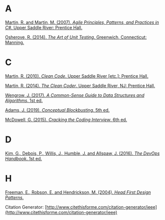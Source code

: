 
# A

[Martin, R. and Martin, M. (2007). *Agile Principles, Patterns, and Practices in C#*. Upper Saddle River: Prentice Hall.](https://www.amazon.com/Agile-Principles-Patterns-Practices-C/dp/0131857258)
 
[Osherove, R. (2014). *The Art of Unit Testing*. Greenwich, Connecticut: Manning.](https://www.amazon.com/Art-Unit-Testing-examples/dp/1617290890/)

# C

[Martin, R. (2010). *Clean Code*. Upper Saddle River [etc.]: Prentice Hall.](https://www.amazon.com/Clean-Code-Handbook-Software-Craftsmanship/dp/0132350882)

[Martin, R. (2014). *The Clean Coder*. Upper Saddle River, NJ: Prentice Hall.](https://www.amazon.com/Clean-Coder-Conduct-Professional-Programmers/dp/0137081073)

[Wengrow, J. (2017). *A Common-Sense Guide to Data Structures and Algorithms*. 1st ed.](https://www.amazon.com/Common-Sense-Guide-Data-Structures-Algorithms/dp/1680502441)

[Adams, J. (2019). *Conceptual Blockbusting*. 5th ed.](https://www.amazon.com/Conceptual-Blockbusting-Guide-Better-Ideas/dp/1541674049)

[McDowell, G. (2015). *Cracking the Coding Interview*. 6th ed.](https://www.amazon.com/Cracking-Coding-Interview-Programming-Questions/dp/0984782850)

# D

[Kim, G., Debois, P., Willis, J., Humble, J. and Allspaw, J. (2016). *The DevOps Handbook*. 1st ed.](https://www.amazon.com/DevOps-Handbook-World-Class-Reliability-Organizations/dp/1942788002)

# H

[Freeman, E., Robson, E. and Hendrickson, M. (2004). *Head First Design Patterns*.](https://www.amazon.com/Head-First-Design-Patterns-Brain-Friendly/dp/0596007124)


Citation Generator: 
[http://www.citethisforme.com/citation-generator/ieee](http://www.citethisforme.com/citation-generator/ieee)